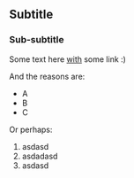 ## Subtitle
### Sub-subtitle
Some text here [with](http://google.com) some link :)

And the reasons are:
- A
- B
- C

Or perhaps:
1. asdasd
2. asdadasd
3. asdasd
